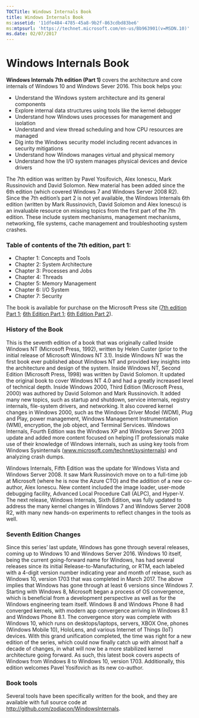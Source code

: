 ```yaml
--- 
TOCTitle: Windows Internals Book
title: Windows Internals Book
ms:assetid: '11dfe484-4785-45a8-9b2f-863cdbd83be6'
ms:mtpsurl: 'https://technet.microsoft.com/en-us/Bb963901(v=MSDN.10)'
ms.date: 02/07/2017
---
```

Windows Internals Book
======================
 
**Windows Internals 7th edition (Part 1)** covers the architecture and core internals of Windows 10 and Windows Sever 2016. This book helps you:

*	Understand the Windows system architecture and its general components
*	Explore internal data structures using tools like the kernel debugger
*	Understand how Windows uses processes for management and isolation
*	Understand and view thread scheduling and how CPU resources are managed
*	Dig into the Windows security model including recent advances in security mitigations
*	Understand how Windows manages virtual and physical memory
*	Understand how the I/O system manages physical devices and device drivers
	

The 7th edition was written by Pavel Yosifovich, Alex Ionescu, Mark Russinovich and David Solomon. New material has been added since the 6th edition (which covered Windows 7 and Windows Server 2008 R2).
Since the 7th edition’s part 2 is not yet available, the Windows Internals 6th edition (written by Mark Russinovich, David Solomon and Alex Ionescu) is an invaluable resource on missing topics from the first part of the 7th edition. These include system mechanisms, management mechanisms, networking, file systems, cache management and troubleshooting system crashes.

### Table of contents of the 7th edition, part 1:
*	Chapter 1: Concepts and Tools
*	Chapter 2: System Architecture
*	Chapter 3: Processes and Jobs
*	Chapter 4: Threads
*	Chapter 5: Memory Management
*	Chapter 6: I/O System
*	Chapter 7: Security

The book is available for purchase on the Microsoft Press site ([7th edition Part 1](https://www.microsoftpressstore.com/store/windows-internals-part-1-system-architecture-processes-9780735684188); [6th Edition Part 1](https://www.microsoftpressstore.com/store/windows-internals-part-1-9780735648739); [6th Edition Part 2](https://www.microsoftpressstore.com/store/windows-internals-part-2-9780735665873)).

### History of the Book
This is the seventh edition of a book that was originally called Inside Windows NT (Microsoft Press, 1992), written by Helen Custer (prior to the initial release of Microsoft Windows NT 3.1). Inside Windows NT was the first book ever published about Windows NT and provided key insights into the architecture and design of the system. Inside Windows NT, Second Edition (Microsoft Press, 1998) was written by David Solomon. It updated the original book to cover Windows NT 4.0 and had a greatly increased level of technical depth. 
Inside Windows 2000, Third Edition (Microsoft Press, 2000) was authored by David Solomon and Mark Russinovich. It added many new topics, such as startup and shutdown, service internals, registry internals, file-system drivers, and networking. It also covered kernel changes in Windows 2000, such as the Windows Driver Model (WDM), Plug and Play, power management, Windows Management Instrumentation (WMI), encryption, the job object, and Terminal Services. Windows Internals, Fourth Edition was the Windows XP and Windows Server 2003 update and added more content focused on helping IT professionals make use of their knowledge of Windows internals, such as using key tools from Windows Sysinternals (www.microsoft.com/technet/sysinternals) and analyzing crash dumps.

Windows Internals, Fifth Edition was the update for Windows Vista and Windows Server 2008. It saw Mark Russinovich move on to a full-time job at Microsoft (where he is now the Azure CTO) and the addition of a new co-author, Alex Ionescu. New content included the image loader, user-mode debugging facility, Advanced Local Procedure Call (ALPC), and Hyper-V. The next release, Windows Internals, Sixth Edition, was fully updated to address the many kernel changes in Windows 7 and Windows Server 2008 R2, with many new hands-on experiments to reflect changes in the tools as well.

### Seventh Edition Changes
Since this series’ last update, Windows has gone through several releases, coming up to Windows 10 and Windows Server 2016. Windows 10 itself, being the current going-forward name for Windows, has had several releases since its initial Release-to-Manufacturing, or RTM, each labeled with a 4-digit version number indicating year and month of release, such as Windows 10, version 1703 that was completed in March 2017. The above implies that Windows has gone through at least 6 versions since Windows 7.
Starting with Windows 8, Microsoft began a process of OS convergence, which is beneficial from a development perspective as well as for the Windows engineering team itself. Windows 8 and Windows Phone 8 had converged kernels, with modern app convergence arriving in Windows 8.1 and Windows Phone 8.1. The convergence story was complete with Windows 10, which runs on desktops/laptops, servers, XBOX One, phones (Windows Mobile 10), HoloLens, and various Internet of Things (IoT) devices.
With this grand unification completed, the time was right for a new edition of the series, which could now finally catch up with almost half a decade of changes, in what will now be a more stabilized kernel architecture going forward. As such, this latest book covers aspects of Windows from Windows 8 to Windows 10, version 1703. Additionally, this edition welcomes Pavel Yosifovich as its new co-author.

### Book tools
Several tools have been specifically written for the book, and they are available with full source code at http://github.com/zodiacon/WindowsInternals.
